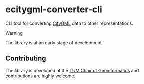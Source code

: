 # ecitygml-converter-cli

CLI tool for converting [CityGML](https://www.ogc.org/standard/citygml/) data to other representations.

> [!WARNING]  
> The library is at an early stage of development.

## Contributing

The library is developed at the [TUM Chair of Geoinformatics](https://github.com/tum-gis) and contributions are highly welcome.
